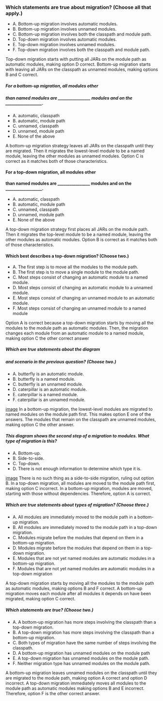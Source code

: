 ### Which statements are true about migration? (Choose all that apply.)
* A. Bottom-up migration involves automatic modules.
* B. Bottom-up migration involves unnamed modules.
* C. Bottom-up migration involves both the classpath and module path.
* D. Top-down migration involves automatic modules.
* E. Top-down migration involves unnamed modules.
* F. Top-down migration involves both the classpath and module path.

Top-down migration starts with putting all JARs
on the module path as automatic modules, making option D correct.
Bottom-up migration starts with leaving all JARs on
the classpath as unnamed modules, making options B and C correct.

##### For a bottom-up migration, all modules other
##### than named modules are ________________ modules and on the __________________.
* A. automatic, classpath
* B. automatic, module path
* C. unnamed, classpath
* D. unnamed, module path
* E. None of the above

A bottom-up migration strategy leaves all JARs on the classpath until they are migrated.
Then it migrates the lowest-level module to be a named module,
leaving the other modules as unnamed modules.
Option C is correct as it matches both of those characteristics.

#### For a top-down migration, all modules other
#### than named modules are ________________ modules and on the __________________.
* A. automatic, classpath
*  B. automatic, module path
*  C. unnamed, classpath
*  D. unnamed, module path
*  E. None of the above

A top-down migration strategy first places all JARs on the module path.
Then it migrates the top-level module to be a named module,
leaving the other modules as automatic modules.
Option B is correct as it matches both of those characteristics.

#### Which best describes a top-down migration? (Choose two.)
* A. The first step is to move all the modules to the module path.
* B. The first step is to move a single module to the module path.
* C. Most steps consist of changing an automatic module to a named module.
* D. Most steps consist of changing an automatic module to a unnamed module.
* E. Most steps consist of changing an unnamed module to an automatic module.
* F. Most steps consist of changing an unnamed module to a named module

Option A is correct because a top-down migration starts
by moving all the modules to the module path as automatic modules.
Then, the migration changes each module from an automatic
module to a named module, making option C the other correct answer

##### Which are true statements about the diagram
##### and scenario in the previous question? (Choose two.)
* A. butterfly is an automatic module.
* B. butterfly is a named module.
* C. butterfly is an unnamed module.
* D. caterpillar is an automatic module.
* E. caterpillar is a named module.
* F. caterpillar is an unnamed module.

[image](images/butterfly_caterpillar.jpg)
In a bottom-up migration, the lowest-level modules are migrated
to named modules on the module path first.
This makes option E one of the answers.
The modules that remain on the classpath are unnamed modules, making option C the other answer.

##### This diagram shows the second step of a migration to modules. What type of migration is this?
* A. Bottom-up.
* B. Side-to-side.
* C. Top-down.
* D. There is not enough information to determine which type it is.

[image](images/butterfly_caterpillar.jpg)
There is no such thing as a side-to-side migration, ruling out option B.
In a top-down migration, all modules are moved to the module path first,
making option C incorrect. In a bottom-up migration,
modules are moved, starting with those without dependencies.
Therefore, option A is correct.

##### Which are true statements about types of migration? (Choose three.)
* A. All modules are immediately moved to the module path in a bottom-up migration.
* B. All modules are immediately moved to the module path in a top-down migration.
* C. Modules migrate before the modules that depend on them in a bottom-up migration.
* D. Modules migrate before the modules that depend on them in a top-down migration.
* E. Modules that are not yet named modules are automatic modules in a bottom-up migration.
* F. Modules that are not yet named modules are automatic modules in a top-down migration

A top-down migration starts by moving all the modules to the module path as automatic modules,
making options B and F correct.
A bottom-up migration moves each module after all modules
it depends on have been migrated, making option C correct.

##### Which statements are true? (Choose two.)
* A. A bottom-up migration has more steps involving the classpath than a top-down migration.
* B. A top-down migration has more steps involving the classpath than a bottom-up migration.
* C. Both types of migration have the same number of steps involving the classpath.
* D. A bottom-up migration has unnamed modules on the module path
* E. A top-down migration has unnamed modules on the module path.
* F. Neither migration type has unnamed modules on the module path.

A bottom-up migration leaves unnamed modules on the classpath
until they are migrated to the module path, making option A correct and option D incorrect.
A top-down migration immediately moves all modules to the module path as automatic
modules making options B and E incorrect. Therefore, option F is the other correct answer.


